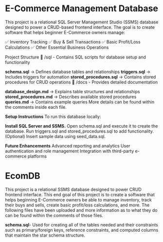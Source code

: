 # E-Commerce Management Database
This project is a relational SQL Server Management Studio (SSMS) database designed to power a CRUD-based frontend interface. The goal is to create software that helps beginner E-Commerce owners manage:

✅ Inventory Tracking
✅ Buy & Sell Transactions
✅ Basic Profit/Loss Calculations
✅ Other Essential Business Operations

Project Structure
📂 /sql - Contains SQL scripts for database setup and functionality

**schema.sql** → Defines database tables and relationships
**triggers.sql** → Includes triggers for automation
**stored_procedures.sql** → Contains stored procedures for CRUD operations
📂 /docs - Provides detailed documentation

**database_design.md** → Explains table structures and relationships
**stored_procedures.md** → Describes available stored procedures
**queries.md** → Contains example queries
More details can be found within the comments inside each file.

**Setup Instructions**
To run this database locally:

**Install SQL Server and SSMS.**
Open schema.sql and execute it to create the database.
Run triggers.sql and stored_procedures.sql to add functionality.
(Optional) Insert sample data using seed_data.sql.

**Future Enhancements**
Advanced reporting and analytics
User authentication and role management
Integration with third-party e-commerce platforms


# EcomDB

This project is a relational SSMS database designed to power CRUD frontend interface. This end goal of this project is to create a software that helps beginning E-Commerce owners be able to manage inventory, track their buys and sells, create basic profit/loss calculations, and more. The following files have been uploaded and more information as to what they do can be found within the comments of those files.

**schema.sql**- Used for creating all of the tables needed and their constraints such as primary/foreign keys, reference constraints, and computed columns that maintain the star schema structure. 
